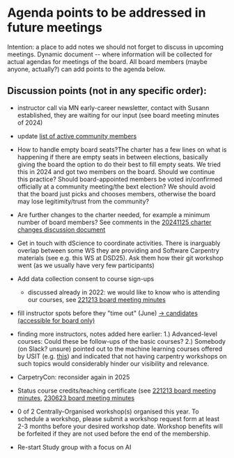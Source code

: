 # Agenda points to be addressed in future meetings
Intention: a place to add notes we should not forget to discuss in upcoming meetings. Dynamic document -- where information will be collected for actual agendas for meetings of the board.
All board members (maybe anyone, actually?) can add points to the agenda below. 


## Discussion points (not in any specific order):
- instructor call via MN early-career newsletter, contact with Susann established, they are waiting for our input (see board meeting minutes of 2024)
  
- update [list of active community members](https://www.ub.uio.no/english/libraries/dsc/carpentry-uio/)

- How to handle empty board seats?The charter has a few lines on what is happening if there are empty seats in between elections, basically giving the board the option to do their best to fill empty seats. We tried this in 2024 and got two members on the board. Should we continue this practice? Should board-appointed members be voted in/confirmed officially at a community meeting/the bext election? We should avoid that the board just picks and chooses members, otherwise the board may lose legitimity/trust from the community?

- Are further changes to the charter needed, for example a minimum number of board members? See comments in the [20241125 charter changes discussion document](https://docs.google.com/document/d/1_D86R3NB5Kd9ynGKsuvT3WdFBIfhW8KStCXdAapuGv4/edit?usp=sharing)
  
- Get in touch with dScience to coordinate activities.
There is inarguably overlap between some WS they are providing and Software Carpentry materials (see e.g. this WS at DSD25). Ask them how their git workshop went (as we usually have very few participants)

- Add data collection consent to course sign-ups
    - discussed already in 2022: we would like to know who is attending our courses, see [221213 board meeting minutes](https://github.com/uio-carpentry/organisational/blob/master/meetings/221213_board_meeting.md)
      
- fill instructor spots before they "time out" (June) [-> candidates (accessible for board only)](https://docs.google.com/spreadsheets/d/1-ZWKY2Q2gTa3kRfcuniMMdaFyp6VrOz913eqCXDUCq8/edit?gid=1795017706#gid=1795017706)
  
- finding more instructors, notes added here earlier:
        1.) Advanced-level courses: Could these be follow-ups of the basic courses?
        2.) Somebody (on Slack? unsure) pointed out to the machine learning courses offered by USIT (e.g. [this](https://www.uio.no/tjenester/it/kurs/alle/dht/ml-python/events/2024-05-ml-python-intro.html)) and indicated that not having carpentry workshops on such topics would considerably hinder our visibility and relevance.

- CarpetryCon: reconsider again in 2025
- Status course credits/teaching certificate (see [221213 board meeting minutes](https://github.com/uio-carpentry/organisational/blob/master/meetings/221213_board_meeting.md), [230623 board meeting minutes](https://github.com/uio-carpentry/organisational/blob/master/meetings/230623_board_meeting.md)

- 0 of 2 Centrally-Organised workshop(s) organised this year. To schedule a workshop, please submit a workshop request form at least 2-3 months before your desired workshop date. Workshop benefits will be forfeited if they are not used before the end of the membership.
- Re-start Study group with a focus on AI  

